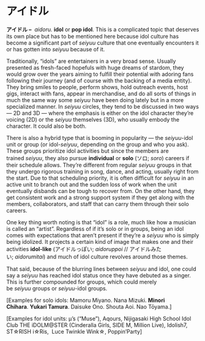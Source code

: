 # アイドル

**アイドル –**  _aidoru._ **idol** or **pop idol**. This is a complicated topic that deserves its own place but has to be mentioned here because idol culture has become a significant part of _seiyuu_ culture that one eventually encounters it or has gotten into _seiyuu_ because of it.

Traditionally, “idols” are entertainers in a very broad sense. Usually presented as fresh-faced hopefuls with huge dreams of stardom, they would grow over the years aiming to fulfill their potential with adoring fans following their journey (and of course with the backing of a media entity). They bring smiles to people, perform shows, hold outreach events, host gigs, interact with fans, appear in merchandise, and do all sorts of things in much the same way some _seiyuu_ have been doing lately but in a more specialized manner. In _seiyuu_ circles, they tend to be discussed in two ways — 2D and 3D — where the emphasis is either on the idol character they’re voicing (2D) or the _seiyuu_ themselves (3D), who usually embody the character. It could also be both.

There is also a hybrid type that is booming in popularity — the _seiyuu_-idol unit or group (or idol-_seiyuu_, depending on the group and who you ask). These groups prioritize idol activities but since the members are trained _seiyuu_, they also pursue **individual** or **solo** (ソロ; _soro_) careers if their schedule allows. They’re different from regular _seiyuu_ groups in that they undergo rigorous training in song, dance, and acting, usually right from the start. Due to that scheduling priority, it is often difficult for _seiyuu_ in an active unit to branch out and the sudden loss of work when the unit eventually disbands can be tough to recover from. On the other hand, they get consistent work and a strong support system if they get along with the members, collaborators, and staff that can carry them through their solo careers.

One key thing worth noting is that “idol” is a role, much like how a musician is called an “artist”. Regardless of if it’s solo or in groups, being an idol comes with expectations that aren’t present if they’re a _seiyuu_ who is simply being idolized. It projects a certain kind of image that makes one and their activities **idol-like** (アイドルっぽい; _aidoruppoi_ // アイドルみたい; _aidorumitai_) and much of idol culture revolves around those themes.

That said, because of the blurring lines between _seiyuu_ and idol, one could say a _seiyuu_ has reached idol status once they have debuted as a singer. This is further compounded for groups, which could merely be _seiyuu_ groups or _seiyuu_-idol groups.

[Examples for solo idols: Mamoru Miyano. Nana Mizuki. **Minori Chihara**. **Yukari Tamura**. Daisuke Ono. Shouta Aoi. Nao Tōyama.]

[Examples for idol units: µ’s (“Muse”), Aqours, Nijigasaki High School Idol Club THE iDOLM@STER (Cinderalla Girls, SIDE M, Million Live), Idolish7, ST☆RISH i☆Ris,  Luce Twinkle Wink☆, Poppin’Party]
